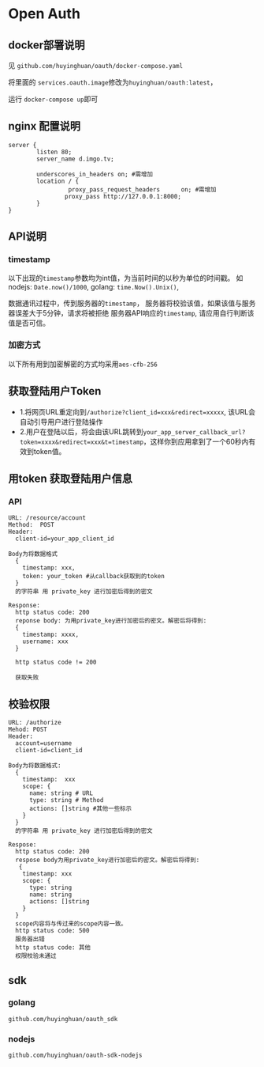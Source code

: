 # Open Auth

## docker部署说明

见 `github.com/huyinghuan/oauth/docker-compose.yaml`

将里面的 `services.oauth.image`修改为`huyinghuan/oauth:latest`，

运行 `docker-compose up`即可

##  nginx 配置说明

```
server {
        listen 80;
        server_name d.imgo.tv;
        
        underscores_in_headers on; #需增加
        location / {
                 proxy_pass_request_headers      on; #需增加
                proxy_pass http://127.0.0.1:8000;
        }
}
```

## API说明

### timestamp

以下出现的`timestamp`参数均为int值，为当前时间的以秒为单位的时间戳。
如nodejs: `Date.now()/1000`, golang: `time.Now().Unix()`, 

数据通讯过程中，传到服务器的`timestamp`， 服务器将校验该值，如果该值与服务器误差大于5分钟，请求将被拒绝
服务器API响应的`timestamp`, 请应用自行判断该值是否可信。

### 加密方式

以下所有用到加密解密的方式均采用`aes-cfb-256`

## 获取登陆用户Token

- 1.将网页URL重定向到`/authorize?client_id=xxx&redirect=xxxxx`, 该URL会自动引导用户进行登陆操作
- 2.用户在登陆以后，将会由该URL跳转到`your_app_server_callback_url?token=xxxx&redirect=xxx&t=timestamp`，这样你到应用拿到了一个60秒内有效到token值。


## 用token 获取登陆用户信息

### API

```
URL: /resource/account
Method:  POST
Header:
  client-id=your_app_client_id

Body为将数据格式 
  {
    timestamp: xxx,
    token: your_token #从callback获取到的token
  }
  的字符串 用 private_key 进行加密后得到的密文

Response:
  http status code: 200
  reponse body: 为用private_key进行加密后的密文。解密后将得到:
  {
    timestamp: xxxx,
    username: xxx
  }

  http status code != 200

  获取失败
```


## 校验权限

```
URL: /authorize
Mehod: POST
Header:
  account=username
  client-id=client_id

Body为将数据格式:
  {
    timestamp:  xxx
    scope: {
      name: string # URL
      type: string # Method
      actions: []string #其他一些标示
    }
  }
  的字符串 用 private_key 进行加密后得到的密文

Respose:
  http status code: 200
  respose body为用private_key进行加密后的密文。解密后将得到:
   {
    timestamp: xxx
    scope: {
      type: string
      name: string
      actions: []string
    }
  }
  scope内容将与传过来的scope内容一致。
  http status code: 500
  服务器出错
  http status code: 其他
  权限校验未通过

```

## sdk

### golang

`github.com/huyinghuan/oauth_sdk`

### nodejs

`github.com/huyinghuan/oauth-sdk-nodejs`